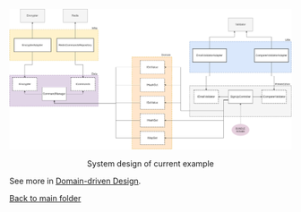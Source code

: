 
![](./.github/Clean_Domain_driven_design_Example.png)
<p align="center"> System design of current example </p>

See more in [Domain-driven Design](https://www.amazon.com.br/Domain-driven-Design-Eric-Evans/dp/8576085046).

[Back to main folder](/../../tree/main)
